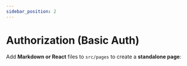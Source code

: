 ```yaml
---
sidebar_position: 2
---
```


# Authorization (Basic Auth)

Add **Markdown or React** files to `src/pages` to create a **standalone page**:
